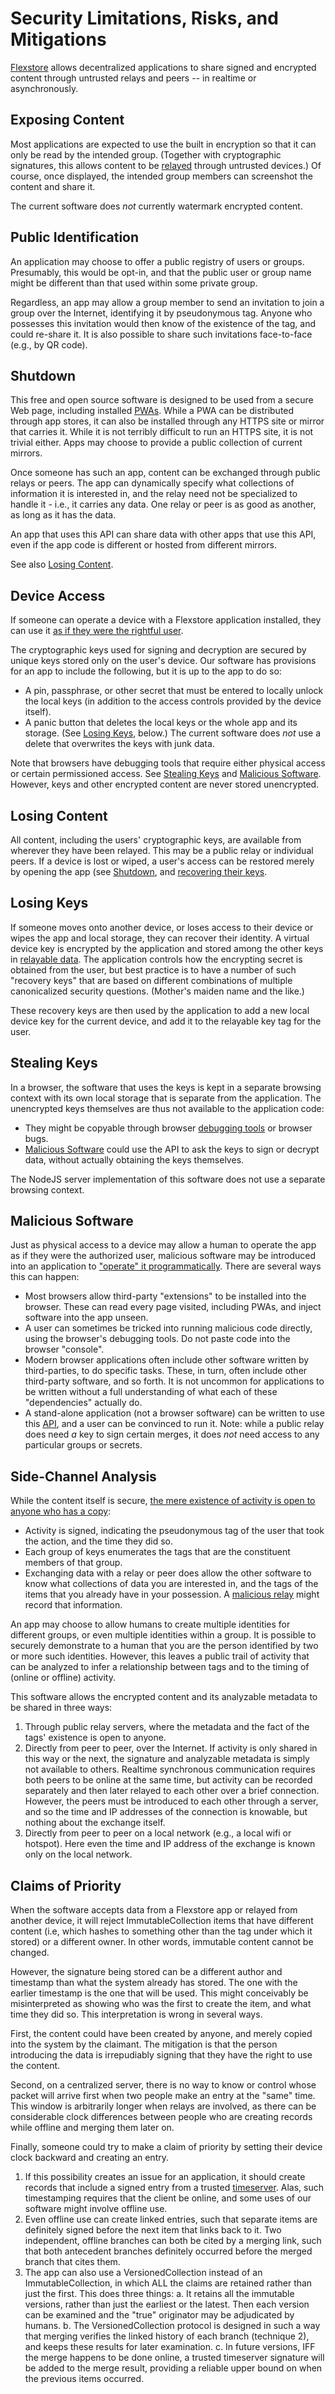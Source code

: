 # Security Limitations, Risks, and Mitigations

[Flexstore](../README.md) allows decentralized applications to share signed and encrypted content through untrusted relays and peers -- in realtime or asynchronously.

## Exposing Content

Most applications are expected to use the built in encryption so that it can only be read by the intended group. (Together with cryptographic signatures, this allows content to be [relayed](../README.md#flexstore) through untrusted devices.) Of course, once displayed, the intended group members can screenshot the content and share it.

The current software does _not_ currently watermark encrypted content.

## Public Identification

An application may choose to offer a public registry of users or groups. Presumably, this would be opt-in, and that the public user or group name might be different than that used within some private group. 

Regardless, an app may allow a group member to send an invitation to join a group over the Internet, identifying it by pseudonymous tag. Anyone who possesses this invitation would then know of the existence of the tag, and could re-share it. It is also possible to share such invitations face-to-face (e.g., by QR code).


## Shutdown

This free and open source software is designed to be used from a secure Web page, including installed [PWAs](https://developer.mozilla.org/en-US/docs/Web/Progressive_web_apps). While a PWA can be distributed through app stores, it can also be installed through any HTTPS site or mirror that carries it. While it is not terribly difficult to run an HTTPS site, it is not trivial either. Apps may choose to provide a public collection of current mirrors.

Once someone has such an app, content can be exchanged through public relays or peers. The app can dynamically specify what collections of information it is interested in, and the relay need not be specialized to handle it - i.e., it carries any data. One relay or peer is as good as another, as long as it has the data.

An app that uses this API can share data with other apps that use this API, even if the app code is different or hosted from different mirrors.

See also [Losing Content](#losing-content).

## Device Access

If someone can operate a device with a Flexstore application installed, they can use it [as if they were the rightful user](https://en.wikipedia.org/wiki/Evil_maid_attack).

The cryptographic keys used for signing and decryption are secured by unique keys stored only on the user's device. Our software has provisions for an app to include the following, but it is up to the app to do so:
- A pin, passphrase, or other secret that must be entered to locally unlock the local keys (in addition to the access controls provided by the device itself).
- A panic button that deletes the local keys or the whole app and its storage. (See [Losing Keys](#loosing-keys), below.) The current software does _not_ use a delete that overwrites the keys with junk data.

Note that browsers have debugging tools that require either physical access or certain permissioned access. See [Stealing Keys](#stealing-keys) and [Malicious Software](#malicious-software). However, keys and other encrypted content are never stored unencrypted.

## Losing Content

All content, including the users' cryptographic keys, are available from wherever they have been relayed. This may be a public relay or individual peers. If a device is lost or wiped, a user's access can be restored merely by opening the app (see [Shutdown](#shutdown), and [recovering their keys](#losing-keys).

## Losing Keys

If someone moves onto another device, or loses access to their device or wipes the app and local storage, they can recover their identity. A virtual device key is encrypted by the application and stored among the other keys in [relayable data](#losing-content). The application controls how the encrypting secret is obtained from the user, but best practice is to have a number of such "recovery keys" that are based on different combinations of multiple canonicalized security questions. (Mother's maiden name and the like.)

These recovery keys are then used by the application to add a new local device key for the current device, and add it to the relayable key tag for the user.

## Stealing Keys

In a browser, the software that uses the keys is kept in a separate browsing context with its own local storage that is separate from the application. The unencrypted keys themselves are thus not available to the application code:
- They might be copyable through browser [debugging tools](#device-access) or browser bugs.
- [Malicious Software](#malicious-software) could use the API to ask the keys to sign or decrypt data, without actually obtaining the keys themselves.

The NodeJS server implementation of this software does not use a separate browsing context.

## Malicious Software

Just as physical access to a device may allow a human to operate the app as if they were the authorized user, malicious software may be introduced into an application to ["operate" it programmatically](https://en.wikipedia.org/wiki/Confused_deputy_problem). There are several ways this can happen:
- Most browsers allow third-party "extensions" to be installed into the browser. These can read every page visited, including PWAs, and inject software into the app unseen. 
- A user can sometimes be tricked into running malicious code directly, using the browser's debugging tools. Do not paste code into the browser "console".
- Modern browser applications often include other software written by third-parties, to do specific tasks. These, in turn, often include other third-party software, and so forth. It is not uncommon for applications to be written without a full understanding of what each of these "dependencies" actually do.
- A stand-alone application (not a browser software) can be written to use this [API](./api.md), and a user can be convinced to run it. Note: while a public relay does need _a_ key to sign certain merges, it does _not_ need access to any particular groups or secrets.

## Side-Channel Analysis

While the content itself is secure, [the mere existence of activity is open to anyone who has a copy](https://en.wikipedia.org/wiki/Side-channel_attack):
- Activity is signed, indicating the pseudonymous tag of the user that took the action, and the time they did so.
- Each group of keys enumerates the tags that are the constituent members of that group.
- Exchanging data with a relay or peer does allow the other software to know what collections of data you are interested in, and the tags of the items that you already have in your possession. A [malicious relay](https://en.wikipedia.org/wiki/Honeypot_(computing)) might record that information.

An app may choose to allow humans to create multiple identities for different groups, or even multiple identities within a group. It is possible to securely demonstrate to a human that you are the person identified by two or more such identities. However, this leaves a public trail of activity that can be analyzed to infer a relationship between tags and to the timing of (online or offline) activity.

This software allows the encrypted content and its analyzable metadata to be shared in three ways:
1. Through public relay servers, where the metadata and the fact of the tags' existence is open to anyone.
2. Directly from peer to peer, over the Internet. If activity is only shared in this way or the next, the signature and analyzable metadata is simply not available to others. Realtime synchronous communication requires both peers to be online at the same time, but activity can be recorded separately and then later relayed to each other over a brief connection. However, the peers must be introduced to each other through a server, and so the time and IP addresses of the connection is knowable, but nothing about the exchange itself.
3. Directly from peer to peer on a local network (e.g., a local wifi or hotspot). Here even the time and IP address of the exchange is known only on the local network.


## Claims of Priority

When the software accepts data from a Flexstore app or relayed from another device, it will reject ImmutableCollection items that have different content (i.e, which hashes to something other than the tag under which it stored) or a different owner. In other words, immutable content cannot be changed.

However, the signature being stored can be a different author and timestamp than what the system already has stored. The one with the earlier timestamp is the one that will be used. This might conceivably be misinterpreted as showing who was the first to create the item, and what time they did so. This interpretation is wrong in several ways.

First, the content could have been created by anyone, and merely copied into the system by the claimant. The mitigation is that the person introducing the data is irrepudiably signing that they have the right to use the content.

Second, on a centralized server, there is no way to know or control whose packet will arrive first when two people make an entry at the "same" time. This window is arbitrarily longer when relays are involved, as there can be considerable clock differences between people who are creating records while offline and merging them later on.

Finally, someone could try to make a claim of priority by setting their device clock backward and creating an entry. 

1. If this possibility creates an issue for an application, it should create records that include a signed entry from a trusted [timeserver](https://en.wikipedia.org/wiki/ANSI_ASC_X9.95_Standard). Alas, such timestamping requires that the client be online, and some uses of our software might involve offline use.
2. Even offline use can create linked entries, such that separate items are definitely signed before the next item that links back to it. Two independent, offline branches can both be cited by a merging link, such that both antecedent branches definitely occurred before the merged branch that cites them.
3. The app can also use a VersionedCollection instead of an ImmutableCollection, in which ALL the claims are retained rather than just the first. This does three things:
   a. It retains all the immutable versions, rather than just the earliest or the latest. Then each version can be examined and the "true" originator may be adjudicated by humans.
   b. The VersionedCollection protocol is designed in such a way that merging verifies the linked history of each branch (technique 2), and keeps these results for later examination.
   c. In future versions, IFF the merge happens to be done online, a trusted timeserver signature will be added to the merge result, providing a reliable upper bound on when the previous items occurred.

